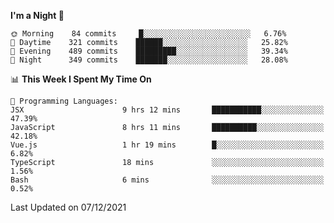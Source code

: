<!--START_SECTION:waka-->
**I'm a Night 🦉** 

```text
🌞 Morning    84 commits     █░░░░░░░░░░░░░░░░░░░░░░░░   6.76% 
🌆 Daytime    321 commits    ██████░░░░░░░░░░░░░░░░░░░   25.82% 
🌃 Evening    489 commits    █████████░░░░░░░░░░░░░░░░   39.34% 
🌙 Night      349 commits    ███████░░░░░░░░░░░░░░░░░░   28.08%

```


📊 **This Week I Spent My Time On** 

```text
💬 Programming Languages: 
JSX                      9 hrs 12 mins       ███████████░░░░░░░░░░░░░░   47.39% 
JavaScript               8 hrs 11 mins       ██████████░░░░░░░░░░░░░░░   42.18% 
Vue.js                   1 hr 19 mins        █░░░░░░░░░░░░░░░░░░░░░░░░   6.82% 
TypeScript               18 mins             ░░░░░░░░░░░░░░░░░░░░░░░░░   1.56% 
Bash                     6 mins              ░░░░░░░░░░░░░░░░░░░░░░░░░   0.52%

```


 Last Updated on 07/12/2021
<!--END_SECTION:waka-->
